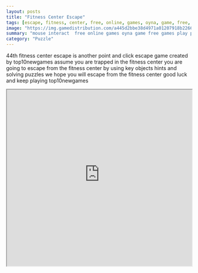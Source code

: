 ```yaml
---
layout: posts
title: "Fitness Center Escape"
tags: [escape, fitness, center, free, online, games, oyna, game, free, games, play, play, games]
image: "https://img.gamedistribution.com/a445d2bbe38d4971a01207918b226642.jpg"
summary: "mouse interact  free online games oyna game free games play play games"
category: "Puzzle"
---
```


44th fitness center escape is another point and click escape game created by top10newgames assume you are trapped in the fitness center you are going to escape from the fitness center by using key objects hints and solving puzzles we hope you will escape from the fitness center good luck and keep playing top10newgames

<iframe width="100%" height="480px;" src="https://flash.gamedistribution.com?game=a445d2bbe38d4971a01207918b226642"></iframe>